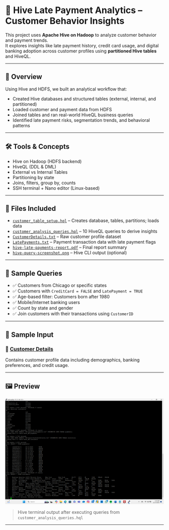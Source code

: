 # 🏦 Hive Late Payment Analytics – Customer Behavior Insights

This project uses **Apache Hive on Hadoop** to analyze customer behavior and payment trends.  
It explores insights like late payment history, credit card usage, and digital banking adoption across customer profiles using **partitioned Hive tables** and HiveQL.

---

## 📌 Overview

Using Hive and HDFS, we built an analytical workflow that:
- Created Hive databases and structured tables (external, internal, and partitioned)
- Loaded customer and payment data from HDFS
- Joined tables and ran real-world HiveQL business queries
- Identified late payment risks, segmentation trends, and behavioral patterns

---

## 🛠️ Tools & Concepts

- Hive on Hadoop (HDFS backend)  
- HiveQL (DDL & DML)  
- External vs Internal Tables  
- Partitioning by state  
- Joins, filters, group by, counts  
- SSH terminal + Nano editor (Linux-based)

---

## 📁 Files Included

- [`customer_table_setup.hql`](customer_table_setup.hql) – Creates database, tables, partitions; loads data  
- [`customer_analysis_queries.hql`](customer_analysis_queries.hql) – 10 HiveQL queries to derive insights  
- [`CustomerDetails.txt`](CustomerDetails.txt) – Raw customer profile dataset  
- [`LatePayments.txt`](LatePayments.txt) – Payment transaction data with late payment flags  
- [`hive-late-payments-report.pdf`](hive-late-payments-report.pdf) – Final report summary  
- [`hive-query-screenshot.png`](hive-query-screenshot.png) – Hive CLI output (optional)

---

## 🧪 Sample Queries

- ✅ Customers from Chicago or specific states  
- ✅ Customers with `CreditCard = FALSE` and `LatePayment = TRUE`  
- ✅ Age-based filter: Customers born after 1980  
- ✅ Mobile/Internet banking users  
- ✅ Count by state and gender  
- ✅ Join customers with their transactions using `CustomerID`

---

## 📄 Sample Input

### 🔸 [Customer Details](./CustomerDetails.txt)
Contains customer profile data including demographics, banking preferences, and credit usage.


---


## 🖼️ Preview

![Hive Output Preview](hive-query-screenshot.png)

> Hive terminal output after executing queries from `customer_analysis_queries.hql`

---


